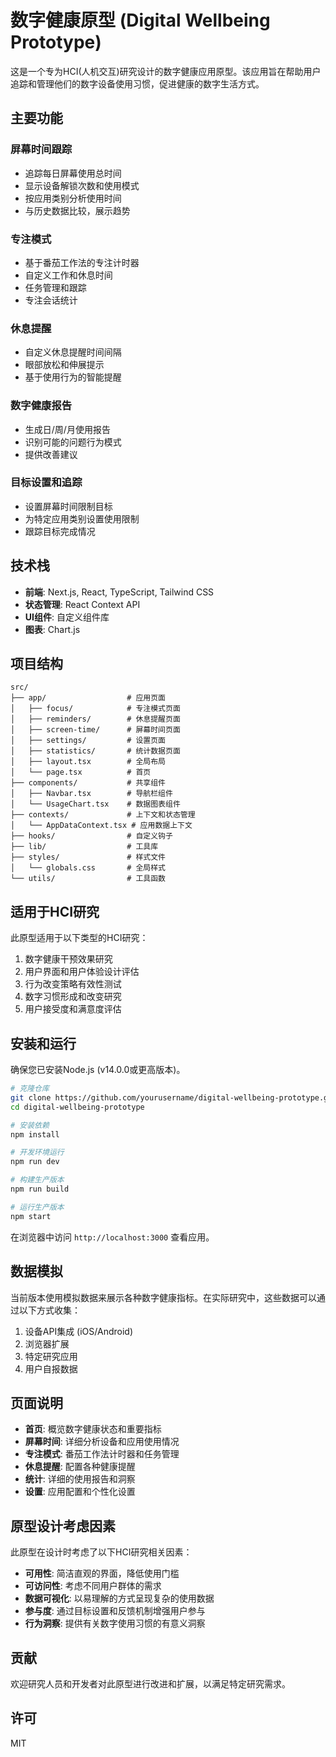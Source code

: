# 数字健康原型 (Digital Wellbeing Prototype)

这是一个专为HCI(人机交互)研究设计的数字健康应用原型。该应用旨在帮助用户追踪和管理他们的数字设备使用习惯，促进健康的数字生活方式。

## 主要功能

### 屏幕时间跟踪
- 追踪每日屏幕使用总时间
- 显示设备解锁次数和使用模式
- 按应用类别分析使用时间
- 与历史数据比较，展示趋势

### 专注模式
- 基于番茄工作法的专注计时器
- 自定义工作和休息时间
- 任务管理和跟踪
- 专注会话统计

### 休息提醒
- 自定义休息提醒时间间隔
- 眼部放松和伸展提示
- 基于使用行为的智能提醒

### 数字健康报告
- 生成日/周/月使用报告
- 识别可能的问题行为模式
- 提供改善建议

### 目标设置和追踪
- 设置屏幕时间限制目标
- 为特定应用类别设置使用限制
- 跟踪目标完成情况

## 技术栈

- **前端**: Next.js, React, TypeScript, Tailwind CSS
- **状态管理**: React Context API
- **UI组件**: 自定义组件库
- **图表**: Chart.js

## 项目结构

```
src/
├── app/                  # 应用页面
│   ├── focus/            # 专注模式页面
│   ├── reminders/        # 休息提醒页面
│   ├── screen-time/      # 屏幕时间页面
│   ├── settings/         # 设置页面
│   ├── statistics/       # 统计数据页面
│   ├── layout.tsx        # 全局布局
│   └── page.tsx          # 首页
├── components/           # 共享组件
│   ├── Navbar.tsx        # 导航栏组件
│   └── UsageChart.tsx    # 数据图表组件
├── contexts/             # 上下文和状态管理
│   └── AppDataContext.tsx # 应用数据上下文
├── hooks/                # 自定义钩子
├── lib/                  # 工具库
├── styles/               # 样式文件
│   └── globals.css       # 全局样式
└── utils/                # 工具函数
```

## 适用于HCI研究

此原型适用于以下类型的HCI研究：

1. 数字健康干预效果研究
2. 用户界面和用户体验设计评估
3. 行为改变策略有效性测试
4. 数字习惯形成和改变研究
5. 用户接受度和满意度评估

## 安装和运行

确保您已安装Node.js (v14.0.0或更高版本)。

```bash
# 克隆仓库
git clone https://github.com/yourusername/digital-wellbeing-prototype.git
cd digital-wellbeing-prototype

# 安装依赖
npm install

# 开发环境运行
npm run dev

# 构建生产版本
npm run build

# 运行生产版本
npm start
```

在浏览器中访问 `http://localhost:3000` 查看应用。

## 数据模拟

当前版本使用模拟数据来展示各种数字健康指标。在实际研究中，这些数据可以通过以下方式收集：

1. 设备API集成 (iOS/Android)
2. 浏览器扩展
3. 特定研究应用
4. 用户自报数据

## 页面说明

- **首页**: 概览数字健康状态和重要指标
- **屏幕时间**: 详细分析设备和应用使用情况 
- **专注模式**: 番茄工作法计时器和任务管理
- **休息提醒**: 配置各种健康提醒
- **统计**: 详细的使用报告和洞察
- **设置**: 应用配置和个性化设置

## 原型设计考虑因素

此原型在设计时考虑了以下HCI研究相关因素：

- **可用性**: 简洁直观的界面，降低使用门槛
- **可访问性**: 考虑不同用户群体的需求
- **数据可视化**: 以易理解的方式呈现复杂的使用数据
- **参与度**: 通过目标设置和反馈机制增强用户参与
- **行为洞察**: 提供有关数字使用习惯的有意义洞察

## 贡献

欢迎研究人员和开发者对此原型进行改进和扩展，以满足特定研究需求。

## 许可

MIT